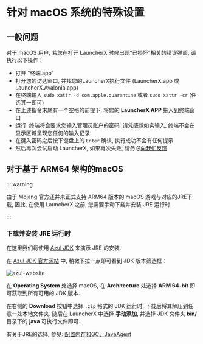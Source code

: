# 针对 macOS 系统的特殊设置

## 一般问题

对于 macOS 用户, 若您在打开 LauncherX 时候出现“已损坏”相关的错误弹窗, 请执行以下操作：

- 打开 “终端.app”
- 打开您的访达窗口, 并找您的LauncherX执行文件 (LauncherX.app 或 LauncherX.Avalonia.app)
- 在终端输入 `sudo xattr -d com.apple.quarantine` 或者 `sudo xattr -cr` (任选其一即可)
- 在上述指令末尾有一个空格的前提下, 将您的 **LauncherX APP** 拖入到终端窗口
- 运行. 终端将会要求您输入管理员账户的密码. 请凭感觉如实输入, 终端不会在显示区域呈现您任何的输入记录
- 在键入密码之后按下键盘上的 `Enter` 确认, 执行成功不会有任何提示. 
- 然后再次尝试启动 LauncherX, 如果再次失败, 请务必[向我们反馈](/zhCN/lxguide/report-issue). 

## 对于基于 ARM64 架构的macOS

::: warning

由于 Mojang 官方还并未正式支持 ARM64 版本的 macOS 游戏与对应的JRE下载, 
因此, 在使用 LauncherX 之前, 您需要手动下载并安装 JRE 运行时. 

:::

### 下载并安装 JRE 运行时

在这里我们将使用 [Azul JDK](https://www.azul.com/downloads/#zulu) 来演示 JRE 的安装. 

在 [Azul JDK 官方网站](https://www.azul.com/downloads/#zulu) 中, 稍微下拉一点即可看到 JDK 版本筛选框：

![azul-website](/img/lxguide/perOsSetup/azul-website.png)

在 **Operating System** 处选择 macOS, 在 **Architecture** 处选择 **ARM 64-bit**
即可获取到所有可用的 JDK 版本. 

在右侧的 **Download** 按钮中选择 `.zip` 格式的 JDK 运行时, 下载后将其解压到任意一处本地文件夹. 
随后在 LauncherX 中选择 **手动添加**, 并选择 JDK 文件夹 **bin/** 目录下的 **java** 可执行文件即可. 

有关于JRE的选择, 参见:   [配置内存和GC、JavaAgent](/zhCN/lxguide/others/adjust-ram-gc-ja)